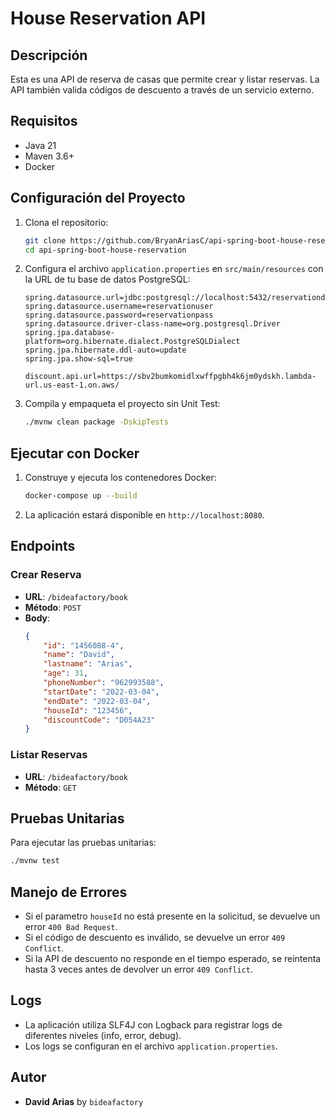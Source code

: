 # House Reservation API

## Descripción
Esta es una API de reserva de casas que permite crear y listar reservas. La API también valida códigos de descuento a través de un servicio externo.

## Requisitos
- Java 21
- Maven 3.6+
- Docker

## Configuración del Proyecto
1. Clona el repositorio:

    ```sh
    git clone https://github.com/BryanAriasC/api-spring-boot-house-reservation.git
    cd api-spring-boot-house-reservation
    ```

2. Configura el archivo `application.properties` en `src/main/resources` con la URL de tu base de datos PostgreSQL:

    ```properties
    spring.datasource.url=jdbc:postgresql://localhost:5432/reservationdb
    spring.datasource.username=reservationuser
    spring.datasource.password=reservationpass
    spring.datasource.driver-class-name=org.postgresql.Driver
    spring.jpa.database-platform=org.hibernate.dialect.PostgreSQLDialect
    spring.jpa.hibernate.ddl-auto=update
    spring.jpa.show-sql=true

    discount.api.url=https://sbv2bumkomidlxwffpgbh4k6jm0ydskh.lambda-url.us-east-1.on.aws/
    ```

3. Compila y empaqueta el proyecto sin Unit Test:
    ```sh
    ./mvnw clean package -DskipTests
    ```

## Ejecutar con Docker
1. Construye y ejecuta los contenedores Docker:

    ```sh
    docker-compose up --build
    ```

2. La aplicación estará disponible en `http://localhost:8080`.

## Endpoints

### Crear Reserva

- **URL**: `/bideafactory/book`
- **Método**: `POST`
- **Body**:
    ```json
    {
        "id": "1456088-4",
        "name": "David",
        "lastname": "Arias",
        "age": 31,
        "phoneNumber": "962993588",
        "startDate": "2022-03-04",
        "endDate": "2022-03-04",
        "houseId": "123456",
        "discountCode": "D054A23"
    }
    ```

### Listar Reservas

- **URL**: `/bideafactory/book`
- **Método**: `GET`

## Pruebas Unitarias

Para ejecutar las pruebas unitarias:

```sh
./mvnw test
```

## Manejo de Errores
  - Si el parametro `houseId` no está presente en la solicitud, se devuelve un error `400 Bad Request`.
  - Si el código de descuento es inválido, se devuelve un error `409 Conflict`.
  - Si la API de descuento no responde en el tiempo esperado, se reintenta hasta 3 veces antes de devolver un error `409 Conflict`.

## Logs
  - La aplicación utiliza SLF4J con Logback para registrar logs de diferentes niveles (info, error, debug).
  - Los logs se configuran en el archivo `application.properties`.

## Autor
- **David Arias** by `bideafactory`